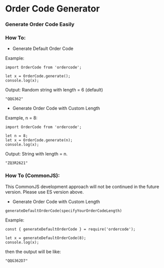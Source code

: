 # Order Code Generator
### Generate Order Code Easily

### How To:
- Generate Default Order Code

Example:
```
import OrderCode from 'ordercode';

let x = OrderCode.generate();
console.log(x);
```
Output: Random string with length = 6 (default)

```
"QQG362"
```

- Generate Order Code with Custom Length

Example, n = 8:
```
import OrderCode from 'ordercode';

let n = 8;
let x = OrderCode.generate(n);
console.log(x);
```
Output: String with length = n.

```
"ZQ3R2621"
```

### How To (CommonJS):
This CommonJS development approach will not be continued in the future version. Please use ES version above.

- Generate Order Code with Custom Length
```
generateDefaultOrderCode(specifyYourOrderCodeLength)
```
Example:
```
const { generateDefaultOrderCode } = require('ordercode');

let x = generateDefaultOrderCode(8);
console.log(x);
```
then the output will be like:

```
"QQG362D7"
```
